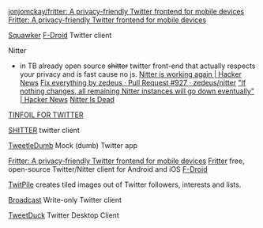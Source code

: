 
[jonjomckay/fritter: A privacy-friendly Twitter frontend for mobile devices](https://github.com/jonjomckay/fritter)
[Fritter: A privacy-friendly Twitter frontend for mobile devices](https://fritter.cc/)

[Squawker](https://github.com/j-fbriere/squawker)
[F-Droid](https://f-droid.org/app/org.ca.squawker)
Twitter client

Nitter
- in TB already
open source ~~shitter~~ twitter front-end that actually respects your privacy and is fast cause no js.
[Nitter is working again | Hacker News](https://news.ycombinator.com/item?id=36665406)
[Fix everything by zedeus · Pull Request #927 · zedeus/nitter](https://github.com/zedeus/nitter/pull/927)
["If nothing changes, all remaining Nitter instances will go down eventually" | Hacker News](https://news.ycombinator.com/item?id=39161194)
[Nitter Is Dead](https://web.archive.org/web/20240220181343/https://nitter.d420.de/)

[TINFOIL FOR TWITTER](https://github.com/tuckervento/Tinfoil-Twitter)

[SHITTER](https://github.com/nuclearfog/Shitter)
twitter client

[TweetleDumb](https://github.com/IanKeen/TweetleDumb)
Mock (dumb) Twitter app

[Fritter: A privacy-friendly Twitter frontend for mobile devices](https://fritter.cc/)
[Fritter](https://github.com/jonjomckay/fritter)
free, open-source Twitter/Nitter client for Android and iOS
[F-Droid](https://f-droid.org/app/com.jonjomckay.fritter)

[TwitPile](https://twitpile.com/)
creates tiled images out of Twitter followers, interests and lists.

[Broadcast](https://github.com/daneden/Broadcast)
Write-only Twitter client

[TweetDuck](https://github.com/chylex/TweetDuck)
Twitter Desktop Client
